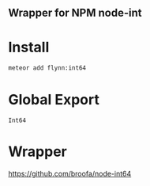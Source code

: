 Wrapper for NPM node-int
----

# Install
```
meteor add flynn:int64
```

# Global Export
```
Int64
```

# Wrapper
https://github.com/broofa/node-int64